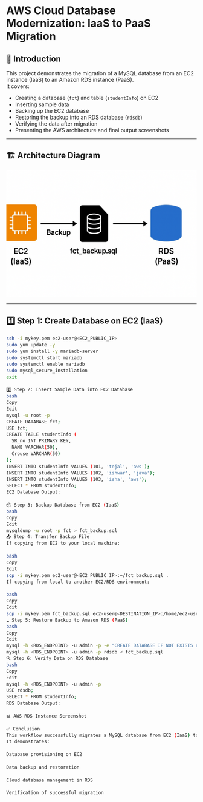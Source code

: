 # AWS Cloud Database Modernization: IaaS to PaaS Migration

## 📖 Introduction
This project demonstrates the migration of a MySQL database from an EC2 instance (IaaS) to an Amazon RDS instance (PaaS).  
It covers:
- Creating a database (`fct`) and table (`studentInfo`) on EC2
- Inserting sample data
- Backing up the EC2 database
- Restoring the backup into an RDS database (`rdsdb`)
- Verifying the data after migration
- Presenting the AWS architecture and final output screenshots

---

## 🏗 Architecture Diagram
![Architecture Diagram](images/architecture_diagram.png)

---

## 1️⃣ Step 1: Create Database on EC2 (IaaS)
```bash
ssh -i mykey.pem ec2-user@<EC2_PUBLIC_IP>
sudo yum update -y
sudo yum install -y mariadb-server
sudo systemctl start mariadb
sudo systemctl enable mariadb
sudo mysql_secure_installation
exit

2️⃣ Step 2: Insert Sample Data into EC2 Database
bash
Copy
Edit
mysql -u root -p
CREATE DATABASE fct;
USE fct;
CREATE TABLE studentInfo (
  SR_no INT PRIMARY KEY,
  NAME VARCHAR(50),
  Crouse VARCHAR(50)
);
INSERT INTO studentInfo VALUES (101, 'tejal', 'aws');
INSERT INTO studentInfo VALUES (102, 'ishwar', 'java');
INSERT INTO studentInfo VALUES (103, 'isha', 'aws');
SELECT * FROM studentInfo;
EC2 Database Output:

📦 Step 3: Backup Database from EC2 (IaaS)
bash
Copy
Edit
mysqldump -u root -p fct > fct_backup.sql
📤 Step 4: Transfer Backup File
If copying from EC2 to your local machine:

bash
Copy
Edit
scp -i mykey.pem ec2-user@<EC2_PUBLIC_IP>:~/fct_backup.sql .
If copying from local to another EC2/RDS environment:

bash
Copy
Edit
scp -i mykey.pem fct_backup.sql ec2-user@<DESTINATION_IP>:/home/ec2-user/
☁️ Step 5: Restore Backup to Amazon RDS (PaaS)
bash
Copy
Edit
mysql -h <RDS_ENDPOINT> -u admin -p -e "CREATE DATABASE IF NOT EXISTS rdsdb;"
mysql -h <RDS_ENDPOINT> -u admin -p rdsdb < fct_backup.sql
🔍 Step 6: Verify Data on RDS Database
bash
Copy
Edit
mysql -h <RDS_ENDPOINT> -u admin -p
USE rdsdb;
SELECT * FROM studentInfo;
RDS Database Output:

📊 AWS RDS Instance Screenshot

✅ Conclusion
This workflow successfully migrates a MySQL database from EC2 (IaaS) to RDS (PaaS) using AWS services.
It demonstrates:

Database provisioning on EC2

Data backup and restoration

Cloud database management in RDS

Verification of successful migration
